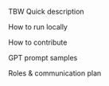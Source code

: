 TBW
Quick description

How to run locally

How to contribute

GPT prompt samples

Roles & communication plan

